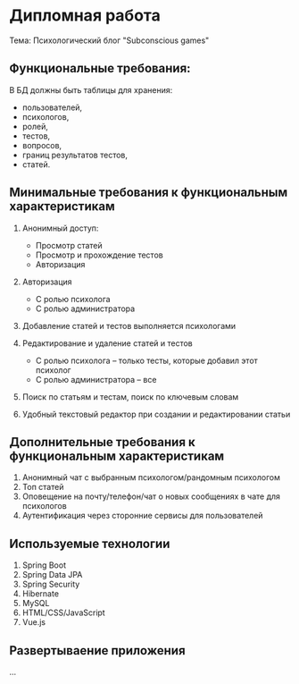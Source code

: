 # Дипломная работа

Тема: Психологический блог "Subconscious games"

## Функциональные требования:

В БД должны быть таблицы для хранения:
 * пользователей, 
 * психологов, 
 * ролей, 
 * тестов, 
 * вопросов, 
 * границ результатов тестов, 
 * статей.

## Минимальные требования к функциональным характеристикам

1. Анонимный доступ:
   * Просмотр статей
   * Просмотр и прохождение тестов
   * Авторизация
   
2. Авторизация
   * С ролью психолога
   * С ролью администратора
   
3. Добавление статей и тестов выполняется психологами

4. Редактирование и удаление статей и тестов
   * С ролью психолога – только тесты, которые добавил этот психолог
   * С ролью администратора – все
   
5. Поиск по статьям и тестам, поиск по ключевым словам

6. Удобный текстовый редактор при создании и редактировании статьи

## Дополнительные требования к функциональным характеристикам

1. Анонимный чат с выбранным психологом/рандомным психологом
2. Топ статей
3. Оповещение на почту/телефон/чат о новых сообщениях в чате для психологов
4. Аутентификация через сторонние сервисы для пользователей


## Используемые технологии

1. Spring Boot
2. Spring Data JPA
3. Spring Security
4. Hibernate
5. MySQL
6. HTML/CSS/JavaScript
7. Vue.js

## Развертываение приложения

...


